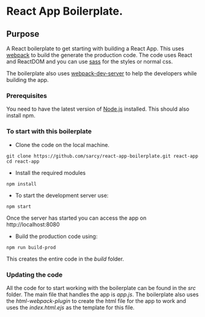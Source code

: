 # React App Boilerplate.

## Purpose
A React boilerplate to get starting with building a React App. This uses [webpack](https://webpack.js.org) to build the generate the production code. The code uses React and ReactDOM and you can use [sass](http://sass-lang.com) for the styles or normal css.

The boilerplate also uses [webpack-dev-server](https://webpack.github.io/docs/webpack-dev-server.html) to help the developers while building the app.

### Prerequisites
You need to have the latest version of [Node.js](https://nodejs.org) installed. This should also install npm.

### To start with this boilerplate
* Clone the code on the local machine.
```
git clone https://github.com/sarcy/react-app-boilerplate.git react-app
cd react-app
```
* Install the required modules
```
npm install
```
* To start the development server use:
```
npm start
```
Once the server has started you can access the app on http://localhost:8080
* Build the production code using:
```
npm run build-prod
```
This creates the entire code in the *build* folder.

### Updating the code
All the code for to start working with the boilerplate can be found in the *src* folder. The main file that handles the app is *app.js*. The boilerplate also uses the *html-webpack-plugin* to create the html file for the app to work and uses the *index.html.ejs* as the template for this file.
